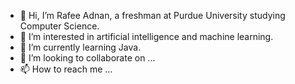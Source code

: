 - 👋 Hi, I’m Rafee Adnan, a freshman at Purdue University studying Computer Science.
- 👀 I’m interested in artificial intelligence and machine learning.
- 🌱 I’m currently learning Java. 
- 💞️ I’m looking to collaborate on ...
- 📫 How to reach me ...

<!---
rafifi7/rafifi7 is a ✨ special ✨ repository because its `README.md` (this file) appears on your GitHub profile.
You can click the Preview link to take a look at your changes.
--->
